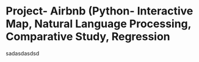 # Project- Airbnb (Python- Interactive Map, Natural Language Processing, Comparative Study, Regression

sadasdasdsd

